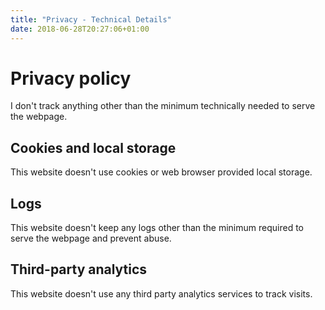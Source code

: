 ```yaml
---
title: "Privacy - Technical Details"
date: 2018-06-28T20:27:06+01:00
---
```

# Privacy policy

I don't track anything other than the minimum technically needed to serve the webpage.

## Cookies and local storage

This website doesn't use cookies or web browser provided local storage.

## Logs

This website doesn't keep any logs other than the minimum required to serve the
webpage and prevent abuse.

## Third-party analytics

This website doesn't use any third party analytics services to track visits.
